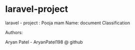 # laravel-project

laravel - project : Pooja mam
Name: document Classification

Authors:

Aryan Patel - AryanPatel198 @ github

